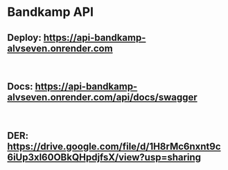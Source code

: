 # Bandkamp API

## Deploy: https://api-bandkamp-alvseven.onrender.com

</br>

## Docs: https://api-bandkamp-alvseven.onrender.com/api/docs/swagger

</br>

## DER: https://drive.google.com/file/d/1H8rMc6nxnt9c6iUp3xl60OBkQHpdjfsX/view?usp=sharing
